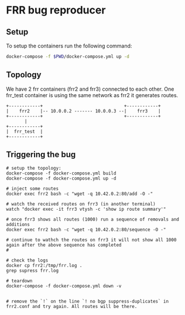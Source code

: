 # FRR bug reproducer

## Setup

To setup the containers run the following command:

```bash
docker-compose -f $PWD/docker-compose.yml up -d
```

## Topology

We have 2 frr containers (frr2 and frr3) connected to each other. One frr_test container is using the same network as frr2 it generates routes.

```text
+------------+                               +------------+
|    frr2    |-- 10.0.0.2 ------- 10.0.0.3 --|    frr3    |
+------------+                               +------------+
       |
+------------+
|  frr_test  |
+------------+
```

## Triggering the bug

```shell
# setup the topology:
docker-compose -f docker-compose.yml build
docker-compose -f docker-compose.yml up -d

# inject some routes
docker exec frr2 bash -c "wget -q 10.42.0.2:80/add -O -"

# watch the received routes on frr3 (in another terminal)
watch "docker exec -it frr3 vtysh -c 'show ip route summary'"

# once frr3 shows all routes (1000) run a sequence of removals and additions
docker exec frr2 bash -c "wget -q 10.42.0.2:80/sequence -O -"

# continue to wathch the routes on frr3 it will not show all 1000 again after the above sequence has completed
#

# check the logs
docker cp frr2:/tmp/frr.log .
grep supress frr.log

# teardown
docker-compose -f docker-compose.yml down -v


# remove the `!` on the line `! no bgp suppress-duplicates` in frr2.conf and try again. All routes will be there.
```
